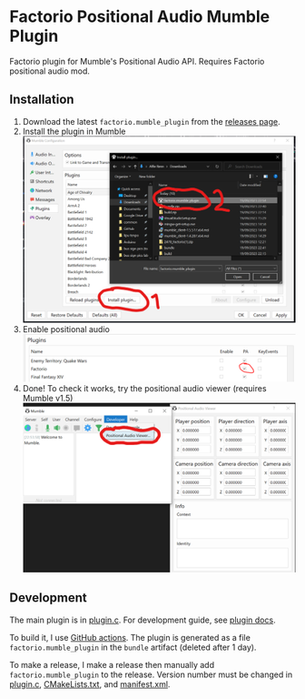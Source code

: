 # Factorio Positional Audio Mumble Plugin

Factorio plugin for Mumble's Positional Audio API. Requires Factorio positional audio mod.

## Installation

1. Download the latest `factorio.mumble_plugin` from the [releases page](https://github.com/alifeee/MumblePlugin-FactorioPositionalAudio/releases).
2. Install the plugin in Mumble
  ![Screenshot of mumble, installing plugin](images/mumble_install.png)
3. Enable positional audio
  ![Screenshot of mumble, enabling positional audio](images/mumble_enablePA.png)
4. Done! To check it works, try the positional audio viewer (requires Mumble v1.5)
  ![Screenshot of mumble, viewing positional audio debugger](images/mumble_PAviewer.png)

## Development

The main plugin is in [plugin.c](./plugin.c). For development guide, see [plugin docs](https://github.com/mumble-voip/mumble/blob/master/docs/dev/plugins/README.md).

To build it, I use [GitHub actions](https://github.com/alifeee/MumblePlugin-FactorioPositionalAudio/actions). The plugin is generated as a file `factorio.mumble_plugin` in the `bundle` artifact (deleted after 1 day).

To make a release, I make a release then manually add `factorio.mumble_plugin` to the release. Version number must be changed in [plugin.c](./plugin.c), [CMakeLists.txt](./CMakeLists.txt), and [manifest.xml](./manifest.xml).
